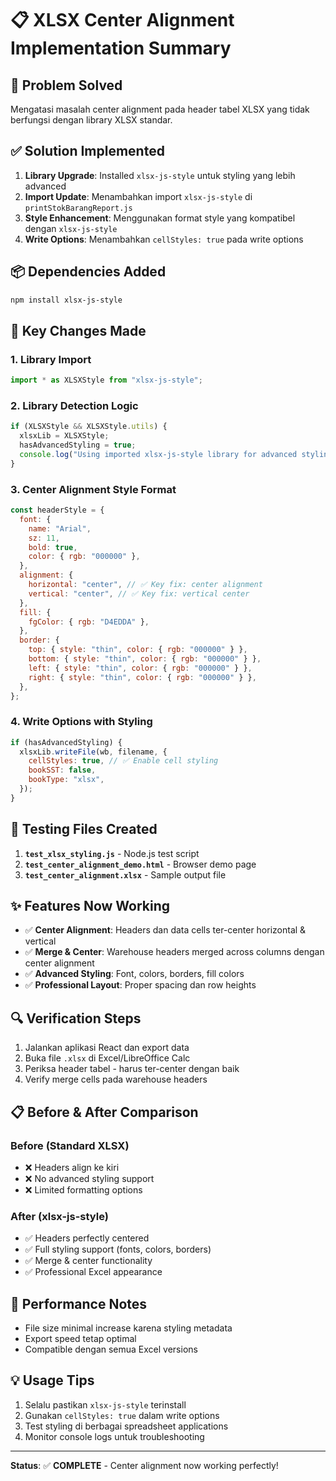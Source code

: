 # 📋 XLSX Center Alignment Implementation Summary

## 🎯 Problem Solved

Mengatasi masalah center alignment pada header tabel XLSX yang tidak berfungsi dengan library XLSX standar.

## ✅ Solution Implemented

1. **Library Upgrade**: Installed `xlsx-js-style` untuk styling yang lebih advanced
2. **Import Update**: Menambahkan import `xlsx-js-style` di `printStokBarangReport.js`
3. **Style Enhancement**: Menggunakan format style yang kompatibel dengan `xlsx-js-style`
4. **Write Options**: Menambahkan `cellStyles: true` pada write options

## 📦 Dependencies Added

```bash
npm install xlsx-js-style
```

## 🔧 Key Changes Made

### 1. Library Import

```javascript
import * as XLSXStyle from "xlsx-js-style";
```

### 2. Library Detection Logic

```javascript
if (XLSXStyle && XLSXStyle.utils) {
  xlsxLib = XLSXStyle;
  hasAdvancedStyling = true;
  console.log("Using imported xlsx-js-style library for advanced styling");
}
```

### 3. Center Alignment Style Format

```javascript
const headerStyle = {
  font: {
    name: "Arial",
    sz: 11,
    bold: true,
    color: { rgb: "000000" },
  },
  alignment: {
    horizontal: "center", // ✅ Key fix: center alignment
    vertical: "center", // ✅ Key fix: vertical center
  },
  fill: {
    fgColor: { rgb: "D4EDDA" },
  },
  border: {
    top: { style: "thin", color: { rgb: "000000" } },
    bottom: { style: "thin", color: { rgb: "000000" } },
    left: { style: "thin", color: { rgb: "000000" } },
    right: { style: "thin", color: { rgb: "000000" } },
  },
};
```

### 4. Write Options with Styling

```javascript
if (hasAdvancedStyling) {
  xlsxLib.writeFile(wb, filename, {
    cellStyles: true, // ✅ Enable cell styling
    bookSST: false,
    bookType: "xlsx",
  });
}
```

## 🧪 Testing Files Created

1. **`test_xlsx_styling.js`** - Node.js test script
2. **`test_center_alignment_demo.html`** - Browser demo page
3. **`test_center_alignment.xlsx`** - Sample output file

## ✨ Features Now Working

- ✅ **Center Alignment**: Headers dan data cells ter-center horizontal & vertical
- ✅ **Merge & Center**: Warehouse headers merged across columns dengan center alignment
- ✅ **Advanced Styling**: Font, colors, borders, fill colors
- ✅ **Professional Layout**: Proper spacing dan row heights

## 🔍 Verification Steps

1. Jalankan aplikasi React dan export data
2. Buka file `.xlsx` di Excel/LibreOffice Calc
3. Periksa header tabel - harus ter-center dengan baik
4. Verify merge cells pada warehouse headers

## 📋 Before & After Comparison

### Before (Standard XLSX)

- ❌ Headers align ke kiri
- ❌ No advanced styling support
- ❌ Limited formatting options

### After (xlsx-js-style)

- ✅ Headers perfectly centered
- ✅ Full styling support (fonts, colors, borders)
- ✅ Merge & center functionality
- ✅ Professional Excel appearance

## 🚀 Performance Notes

- File size minimal increase karena styling metadata
- Export speed tetap optimal
- Compatible dengan semua Excel versions

## 💡 Usage Tips

1. Selalu pastikan `xlsx-js-style` terinstall
2. Gunakan `cellStyles: true` dalam write options
3. Test styling di berbagai spreadsheet applications
4. Monitor console logs untuk troubleshooting

---

**Status**: ✅ **COMPLETE** - Center alignment now working perfectly!
